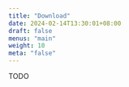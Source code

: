 ```yaml
---
title: "Download"
date: 2024-02-14T13:30:01+08:00
draft: false
menus: "main"
weight: 10
meta: "false"
---
```


TODO